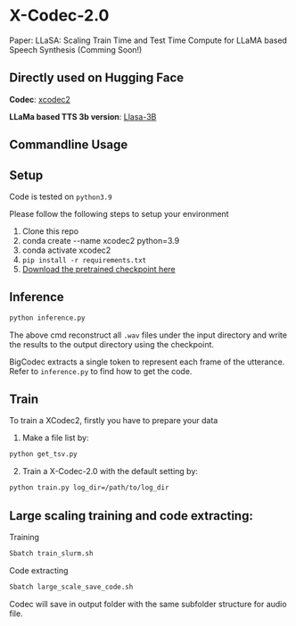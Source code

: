 # X-Codec-2.0
Paper: LLaSA: Scaling Train Time and Test Time Compute for LLaMA based Speech Synthesis (Comming Soon!)


## Directly used on Hugging Face

**Codec**: [xcodec2](https://huggingface.co/HKUST-Audio/xcodec2) 

**LLaMa based TTS 3b version**: [Llasa-3B](https://huggingface.co/HKUST-Audio/Llasa-3B)

##  Commandline Usage
## Setup
Code is tested on `python3.9`

Please follow the following steps to setup your environment
1. Clone this repo
2. conda create --name xcodec2 python=3.9 
3. conda activate xcodec2  
2. `pip install -r requirements.txt`
3. [Download the pretrained checkpoint here](https://huggingface.co/HKUST-Audio/xcodec2/blob/main/ckpt/epoch%3D4-step%3D1400000.ckpt)


## Inference
```bash
python inference.py  
```
The above cmd reconstruct all `.wav` files under the input directory and write the results to the output directory using the checkpoint.

BigCodec extracts a single token to represent each frame of the utterance. Refer to `inference.py` to find how to get the code.

## Train
To train a XCodec2, firstly you have to prepare your data 

1. Make a file list by:
```bash
python get_tsv.py
```

2. Train a X-Codec-2.0 with the default setting by:

```bash
python train.py log_dir=/path/to/log_dir
```

## Large scaling training and code extracting:

Training
```bash
Sbatch train_slurm.sh
```

Code extracting
```bash
Sbatch large_scale_save_code.sh
```

Codec will save in output folder with the same subfolder structure for audio file.


 
